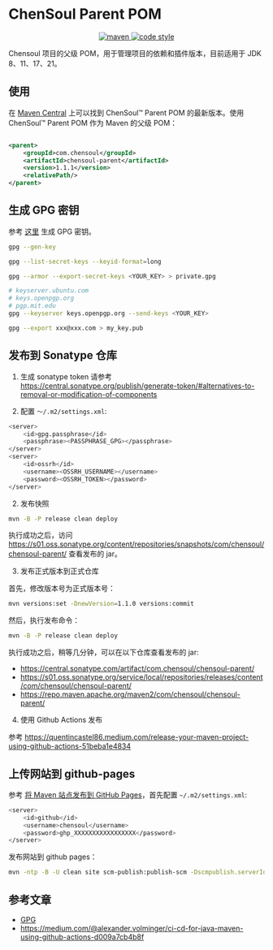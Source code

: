 # ChenSoul Parent POM

<p align="center">
  <a href="https://search.maven.org/artifact/com.chensoul/chensoul-parent">
    <img alt="maven" src="https://img.shields.io/maven-central/v/com.chensoul/chensoul-parent.svg?style=flat-square"/>
  </a>

  <a href="https://www.apache.org/licenses/LICENSE-2.0">
    <img alt="code style" src="https://img.shields.io/badge/license-Apache%202-4EB1BA.svg?style=flat-square"/>
  </a>
</p>


Chensoul 项目的父级 POM，用于管理项目的依赖和插件版本，目前适用于 JDK 8、11、17、21。

## 使用

在 [Maven Central](https://search.maven.org/artifact/com.chensoul/chensoul-parent) 上可以找到 ChenSoul™ Parent POM
的最新版本。使用 ChenSoul™ Parent POM 作为 Maven 的父级 POM：

```xml

<parent>
    <groupId>com.chensoul</groupId>
    <artifactId>chensoul-parent</artifactId>
    <version>1.1.1</version>
    <relativePath/>
</parent>
```

## 生成 GPG 密钥

参考 [这里](https://central.sonatype.org/publish/requirements/gpg/#generating-a-key-pair) 生成 GPG 密钥。

```bash
gpg --gen-key

gpg --list-secret-keys --keyid-format=long

gpg --armor --export-secret-keys <YOUR_KEY> > private.gpg

# keyserver.ubuntu.com
# keys.openpgp.org
# pgp.mit.edu
gpg --keyserver keys.openpgp.org --send-keys <YOUR_KEY>

gpg --export xxx@xxx.com > my_key.pub
```

## 发布到 Sonatype 仓库

1. 生成 sonatype token
   请参考 https://central.sonatype.org/publish/generate-token/#alternatives-to-removal-or-modification-of-components

2. 配置 `～/.m2/settings.xml`:

```bash
<server>
    <id>gpg.passphrase</id>
    <passphrase><PASSPHRASE_GPG></passphrase>
</server>
<server>
    <id>ossrh</id>
    <username><OSSRH_USERNAME></username>
    <password><OSSRH_TOKEN></password>
</server>
```

2. 发布快照

```bash
mvn -B -P release clean deploy
```

执行成功之后，访问 https://s01.oss.sonatype.org/content/repositories/snapshots/com/chensoul/chensoul-parent/ 查看发布的 jar。

3. 发布正式版本到正式仓库

首先，修改版本号为正式版本号：

```bash
mvn versions:set -DnewVersion=1.1.0 versions:commit
```
然后，执行发布命令：

```bash
mvn -B -P release clean deploy
```

执行成功之后，稍等几分钟，可以在以下仓库查看发布的 jar:
- https://central.sonatype.com/artifact/com.chensoul/chensoul-parent/
- https://s01.oss.sonatype.org/service/local/repositories/releases/content/com/chensoul/chensoul-parent/
- https://repo.maven.apache.org/maven2/com/chensoul/chensoul-parent/

4. 使用 Github Actions 发布

参考 https://quentincastel86.medium.com/release-your-maven-project-using-github-actions-51beba1e4834

## 上传网站到 github-pages

参考 [将 Maven 站点发布到 GitHub Pages](https://blog.chensoul.cc/posts/2024/07/18/publishing-a-maven-site-to-github-pages/)，首先配置 `~/.m2/settings.xml`:

```bash
<server>
    <id>github</id>
    <username>chensoul</username>
    <password>ghp_XXXXXXXXXXXXXXXXX</password>
</server>
```

发布网站到 github pages：

```bash
mvn -ntp -B -U clean site scm-publish:publish-scm -Dscmpublish.serverId=github
```

## 参考文章

- [GPG](https://central.sonatype.org/publish/requirements/gpg/)
- https://medium.com/@alexander.volminger/ci-cd-for-java-maven-using-github-actions-d009a7cb4b8f
